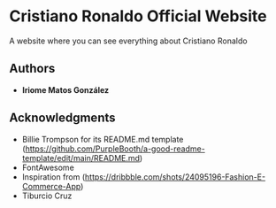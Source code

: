 # Cristiano Ronaldo Official Website

A website where you can see everything about Cristiano Ronaldo

## Authors

  - **Iriome Matos González**

## Acknowledgments

  - Billie Trompson for its README.md template (https://github.com/PurpleBooth/a-good-readme-template/edit/main/README.md)
  - FontAwesome
  - Inspiration from (https://dribbble.com/shots/24095196-Fashion-E-Commerce-App)
  - Tiburcio Cruz
  